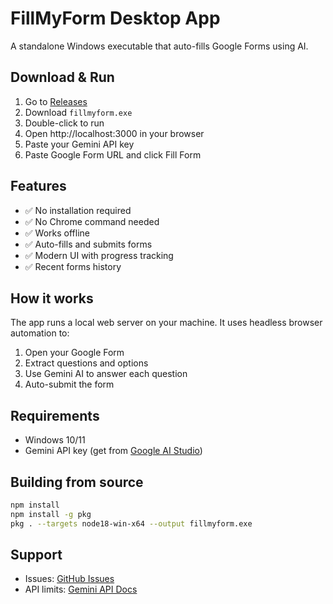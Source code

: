 # FillMyForm Desktop App

A standalone Windows executable that auto-fills Google Forms using AI.

## Download & Run

1. Go to [Releases](https://github.com/PRATIKSINDHIYA/fillMyForm/releases)
2. Download `fillmyform.exe` 
3. Double-click to run
4. Open http://localhost:3000 in your browser
5. Paste your Gemini API key
6. Paste Google Form URL and click Fill Form

## Features

- ✅ No installation required
- ✅ No Chrome command needed  
- ✅ Works offline
- ✅ Auto-fills and submits forms
- ✅ Modern UI with progress tracking
- ✅ Recent forms history

## How it works

The app runs a local web server on your machine. It uses headless browser automation to:
1. Open your Google Form
2. Extract questions and options
3. Use Gemini AI to answer each question
4. Auto-submit the form

## Requirements

- Windows 10/11
- Gemini API key (get from [Google AI Studio](https://aistudio.google.com/app/apikey))

## Building from source

```bash
npm install
npm install -g pkg
pkg . --targets node18-win-x64 --output fillmyform.exe
```

## Support

- Issues: [GitHub Issues](https://github.com/PRATIKSINDHIYA/fillMyForm/issues)
- API limits: [Gemini API Docs](https://ai.google.dev/gemini-api/docs/rate-limits)